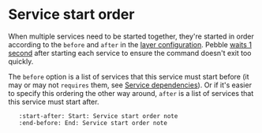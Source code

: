 # Service start order

When multiple services need to be started together, they're started in order according to the `before` and `after` in the [layer configuration](../reference/layer-specification.md). Pebble [waits 1 second](#reference_pebble_start_command) after starting each service to ensure the command doesn't exit too quickly.

The `before` option is a list of services that this service must start before (it may or may not `requires` them, see [Service dependencies](./service-dependencies.md)). Or if it's easier to specify this ordering the other way around, `after` is a list of services that this service must start after.

```{include} /reuse/service-start-order.md
   :start-after: Start: Service start order note
   :end-before: End: Service start order note
```
